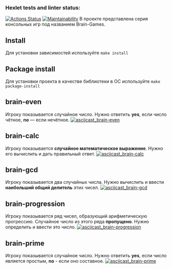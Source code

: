 ### Hexlet tests and linter status:
[![Actions Status](https://github.com/RIP-Peroni/python-project-49/workflows/hexlet-check/badge.svg)](https://github.com/RIP-Peroni/python-project-49/actions)
[![Maintainability](https://api.codeclimate.com/v1/badges/b198da963386ca29a15d/maintainability)](https://codeclimate.com/github/RIP-Peroni/python-project-49/maintainability)
В проекте представлена серия консольных игр под названием Brain-Games.
## Install
Для установки зависимостей используйте `make install`
## Package install 
Для установки проекта в качестве библиотеки в ОС используйте `make package-install`
## brain-even
 Игроку показывается случайное число. Нужно ответить **yes**, если число чётное, **no** — если нечётное.
[![asciicast_brain-even](https://asciinema.org/a/fQigPnKZdpH54g9Jkl5Gwcp9V.png)](https://asciinema.org/a/fQigPnKZdpH54g9Jkl5Gwcp9V)
## brain-calc
Игроку показывается **случайное математическое выражение**. Нужно его вычислить и дать правильный ответ.
[![asciicast_brain-calc](https://asciinema.org/a/FICqt6iJrdhgtArzefVdS7Swi.png)](https://asciinema.org/a/FICqt6iJrdhgtArzefVdS7Swi)
## brain-gcd
Игроку показывается два случайных числа. Нужно вычислить и ввести **наибольший общий делитель** этих чисел.
[![asciicast_brain-gcd](https://asciinema.org/a/PLufDhtguRW7ZaKmOuK69g0GY.png)](https://asciinema.org/a/PLufDhtguRW7ZaKmOuK69g0GY)
## brain-progression
Игроку показывается ряд чисел, образующий арифметическую прогрессию. Случайное число из этого ряда **пропущено**. Нужно определить и ввести это число.
[![asciicast_brain-progression](https://asciinema.org/a/itltoP0aTc7W0i2494Xp1l51p.png)](https://asciinema.org/a/itltoP0aTc7W0i2494Xp1l51p)
## brain-prime
Игроку показывается случайное число. Нужно ответить **yes**, если число является простым, **no** - если оно составное.
[![asciicast_brain-prime](https://asciinema.org/a/hl6MNW6Zvy7PS4ATnywIzWEo4.png)](https://asciinema.org/a/hl6MNW6Zvy7PS4ATnywIzWEo4)

